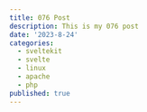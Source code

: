 ```yaml
---
title: 076 Post
description: This is my 076 post
date: '2023-8-24'
categories:
  - sveltekit
  - svelte
  - linux
  - apache
  - php
published: true
---
```


